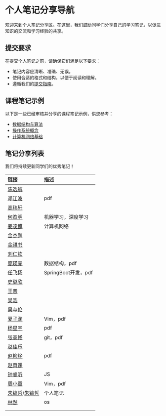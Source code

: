 # 个人笔记分享导航

欢迎来到个人笔记分享区。在这里，我们鼓励同学们分享自己的学习笔记，以促进知识的交流和学习经验的共享。

## 提交要求

在提交个人笔记之前，请确保它们满足以下要求：

- 笔记内容应清晰、准确、无误。
- 使用合适的格式和结构，以便于阅读和理解。
- 遵循我们的[提交指南](../../资源分享/提交指南.md)。


## 课程笔记示例

以下是一些已经审核并分享的课程笔记示例，供您参考：

- [数据结构与算法](../课程笔记/数据结构与算法.md)
- [操作系统概念](../课程笔记/操作系统概念.md)
- [计算机网络基础](../课程笔记/计算机网络基础.md)

## 笔记分享列表

我们将持续更新同学们的优秀笔记！

| 链接 | 描述 |
| :----------- | :----------- |
| [陈逸航](https://sh17c.top/LessonsNotes/) |  |
| [邓江波](./assets/邓江波-Distributed%20Version%20Control%20System%20-%20Git.pdf) | pdf |
| [高玮轩](https://nest.shrike505.cc/notes/) |  |
| [何煦明](https://dw7hzckbift.feishu.cn/wiki/VulewoHS1i3EWlkx8SbcCl0znRe) | 机器学习，深度学习 |
| [姜凌麒](./assets/姜凌麒-计网笔记(展示).pdf) | 计算机网络 |
| [金杰鹏](https://note.jiepeng.tech/) |  |
| [金祺书](https://brucejqs.github.io/MyNotebook/) |  |
| [刘仁钦](https://cyrus28214.top/post/0281cead953c/) |  |
| [庞瑛霏](./assets/庞瑛霏-数据结构.pdf) | 数据结构，pdf |
| [任飞扬](./assets/任飞扬-SpringBoot开发.pdf) | SpringBoot开发，pdf |
| [史璐欣](https://collapsar11.github.io/) |  |
| [王普](https://note.v1ceversaa.cc/) |  |
| [吴浩](https://freewh2005.github.io/index.html) |  |
| [吴与伦](https://mem.ac/) |  |
| [夏子渊](./assets/夏子渊-Vim.pdf) | Vim，pdf |
| [杨星宇](./assets/杨星宇-_Fundamentals%20of%20CUDA%20C_C++.pdf) | pdf |
| [张高畅](./assets/张高畅-Git笔记.pdf) | git，pdf |
| [赵佳乐](https://nonezjl.github.io/mymkdocs/Tools/elasticsearch/#_5) |  |
| [赵柳烨](./assets/赵柳烨-note.pdf) | pdf |
| [赵育课](https://hzeroyuke.github.io/my_blog/) |  |
| [钟睿昕](https://vwd2qst55o9.feishu.cn/docx/MRdjd0SERo0hs1xUcZMc93p1n6d) | JS |
| [周小童](./assets/周小童-Vim操作整理.pdf) | Vim，pdf |
| [朱镐哲](https://www.yuque.com/howjul/rt9ms6)/[朱镐哲](https://note.howjul.com/) |个人笔记|
| [林然](./assets/林然-os-note.pdf) | os |
|||
|||